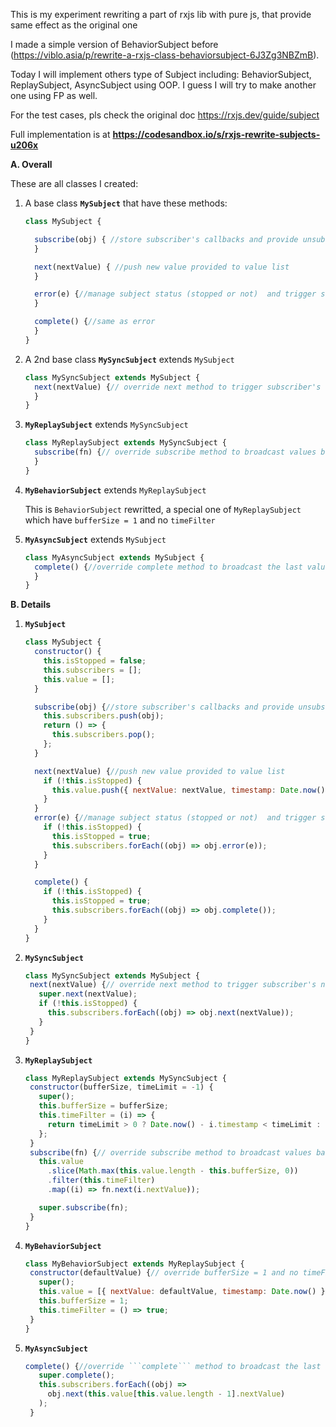 This is my experiment rewriting a part of rxjs lib with pure js, that provide same effect as the original one

I made a simple version of BehaviorSubject before (https://viblo.asia/p/rewrite-a-rxjs-class-behaviorsubject-6J3Zg3NBZmB).

Today I will implement others type of Subject including: BehaviorSubject, ReplaySubject, AsyncSubject using OOP.
I guess I will try to make another one using FP as well. 

For the test cases, pls check the original doc https://rxjs.dev/guide/subject

Full implementation is at **https://codesandbox.io/s/rxjs-rewrite-subjects-u206x**

**A. Overall**

These are all classes I created: 
1. A base class **```MySubject```** that have these methods: 
    ```js
    class MySubject {

      subscribe(obj) { //store subscriber's callbacks and provide unsubscribe function 
      }

      next(nextValue) { //push new value provided to value list 
      }

      error(e) {//manage subject status (stopped or not)  and trigger subscriber's callbacks accordingly
      }

      complete() {//same as error
      }
    }
    ```
2. A 2nd base class **```MySyncSubject```** extends ```MySubject```

    ```js
    class MySyncSubject extends MySubject {
      next(nextValue) {// override next method to trigger subscriber's next callback
      }
    }
    ```
3. **```MyReplaySubject```** extends ```MySyncSubject``` 
    ```js
    class MyReplaySubject extends MySyncSubject {
      subscribe(fn) {// override subscribe method to broadcast values based on bufferSize and timeFilter
      }
    }
    ```
4. **```MyBehaviorSubject```** extends ```MyReplaySubject```
    
    This is ```BehaviorSubject``` rewritted, a special one of ```MyReplaySubject``` which have ```bufferSize = 1``` and no ```timeFilter```
5. **```MyAsyncSubject```** extends ```MySubject```
    ```js
    class MyAsyncSubject extends MySubject {
      complete() {//override complete method to broadcast the last value to all subscribers when subject completed
      }
    }
    ```    
**B. Details**
1. **```MySubject```**
    ```js
    class MySubject {
      constructor() {
        this.isStopped = false;
        this.subscribers = [];
        this.value = [];
      }

      subscribe(obj) {//store subscriber's callbacks and provide unsubscribe function
        this.subscribers.push(obj);
        return () => {
          this.subscribers.pop();
        };
      }

      next(nextValue) {//push new value provided to value list
        if (!this.isStopped) {
          this.value.push({ nextValue: nextValue, timestamp: Date.now() });
        }
      }
      error(e) {//manage subject status (stopped or not)  and trigger subscriber's callbacks
        if (!this.isStopped) {
          this.isStopped = true;
          this.subscribers.forEach((obj) => obj.error(e));
        }
      }

      complete() {
        if (!this.isStopped) {
          this.isStopped = true;
          this.subscribers.forEach((obj) => obj.complete());
        }
      }
    }
    ```
 2. **```MySyncSubject```** 
     ```js
     class MySyncSubject extends MySubject {
      next(nextValue) {// override next method to trigger subscriber's next callback
        super.next(nextValue);
        if (!this.isStopped) {
          this.subscribers.forEach((obj) => obj.next(nextValue));
        }
      }
    }
     ```
 3. **```MyReplaySubject```** 
     ```js
     class MyReplaySubject extends MySyncSubject {
      constructor(bufferSize, timeLimit = -1) {
        super();
        this.bufferSize = bufferSize;
        this.timeFilter = (i) => {
          return timeLimit > 0 ? Date.now() - i.timestamp < timeLimit : true;
        };
      }
      subscribe(fn) {// override subscribe method to broadcast values based on bufferSize and timeFilter
        this.value
          .slice(Math.max(this.value.length - this.bufferSize, 0))
          .filter(this.timeFilter)
          .map((i) => fn.next(i.nextValue));

        super.subscribe(fn);
      }
    }
     ```
 4. **```MyBehaviorSubject```** 
     ```js
     class MyBehaviorSubject extends MyReplaySubject {
      constructor(defaultValue) {// override bufferSize = 1 and no timeFilter
        super();
        this.value = [{ nextValue: defaultValue, timestamp: Date.now() }];
        this.bufferSize = 1;
        this.timeFilter = () => true;
      }
    }
     ```
 5. **```MyAsyncSubject```**  
     ```js
     complete() {//override ```complete``` method to broadcast the last value to all subscribers when subject completed
        super.complete();
        this.subscribers.forEach((obj) =>
          obj.next(this.value[this.value.length - 1].nextValue)
        );
      }
     ```